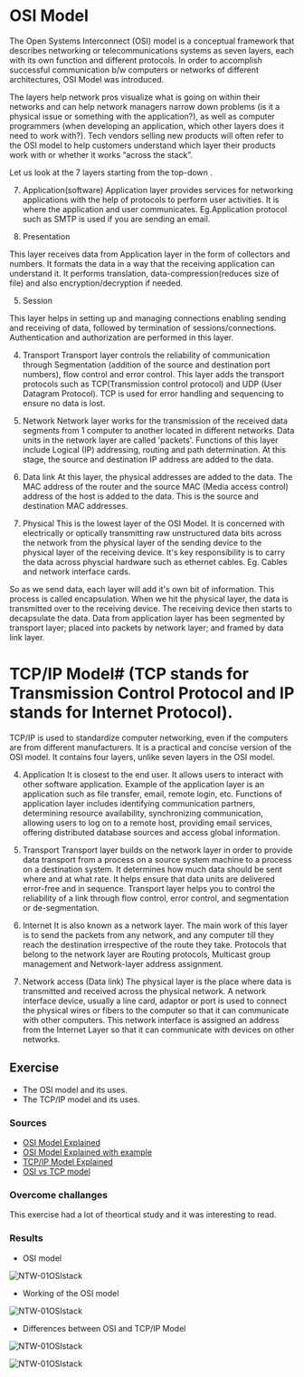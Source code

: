 # OSI Model

The Open Systems Interconnect (OSI) model is a conceptual framework that describes networking or telecommunications systems as seven layers, each with its own function and different protocols. In order to accomplish successful communication b/w computers or networks of different architectures, OSI Model was introduced. 

The layers help network pros visualize what is going on within their networks and can help network managers narrow down problems (is it a physical issue or something with the application?), as well as computer programmers (when developing an application, which other layers does it need to work with?). Tech vendors selling new products will often refer to the OSI model to help customers understand which layer their products work with or whether it works “across the stack”.

Let us look at the 7 layers starting from the top-down .

7. Application(software)
Application layer provides services for networking applications with the help of protocols to perform user activities. It is where the application and user communicates. Eg.Application protocol such as SMTP is used if you are sending an email.  

6. Presentation 

This layer receives data from Application layer in the form of collectors and numbers. It formats the data in a way that the receiving application can understand it. It performs translation, data-compression(reduces size of file) and also encryption/decryption if needed.

5. Session

This layer helps in setting up and managing connections enabling sending and receiving of data, followed by termination of sessions/connections. Authentication and authorization are performed in this layer.

4. Transport 
Transport layer controls the reliability of communication through Segmentation (addition of the source and destination port numbers), flow control and error control. This layer adds the transport protocols such as TCP(Transmission control protocol) and UDP (User Datagram Protocol). TCP is used for error handling and sequencing to ensure no data is lost. 

3. Network 
Network layer works for the transmission of the received data segments from 1 computer to another located in different networks. Data units in the network layer are called 'packets'. Functions of this layer include Logical (IP) addressing, routing and path determination. At this stage, the source and destination IP address are added to the data. 


2. Data link
At this layer, the physical addresses are added to the data. The MAC address of the router and the source MAC (Media access control) address of the host is added to the data. This is the source and destination MAC addresses. 


1. Physical 
This is the lowest layer of the OSI Model. It is concerned with electrically or optically transmitting raw unstructured data bits across the network from the physical layer of the sending device to the physical layer of the receiving device. It's key responsibility is to carry the data across physcial hardware such as ethernet cables. Eg. Cables and network interface cards.

So as we send data, each layer will add it's own bit of information. This process is called encapsulation. When we hit the physical layer, the data is transmitted over to the receiving device. The receiving device then starts to decapsulate the data. Data from application layer has been segmented by transport layer; placed into packets by network layer; and framed by data link layer. 

# TCP/IP Model# (TCP stands for Transmission Control Protocol and IP stands for Internet Protocol).

TCP/IP is used to standardize computer networking, even if the computers are from different manufacturers. It is a practical and concise version of the OSI model. It contains four layers, unlike seven layers in the OSI model. 

4. Application
It is closest to the end user. It allows users to interact with other software application. Example of the application layer is an application such as file transfer, email, remote login, etc. Functions of application layer includes identifying communication partners, determining resource availability, synchronizing communication, allowing users to log on to a remote host, providing email services, offering distributed database sources and access global information.

3. Transport
Transport layer builds on the network layer in order to provide data transport from a process on a source system machine to a process on a destination system. It determines how much data should be sent where and at what rate. It helps ensure that data units are delivered error-free and in sequence. Transport layer helps you to control the reliability of a link through flow control, error control, and segmentation or de-segmentation.


2. Internet
It is also known as a network layer. The main work of this layer is to send the packets from any network, and any computer till they reach the destination irrespective of the route they take. Protocols that belong to the network layer are Routing protocols, Multicast group management and Network-layer address assignment.


1. Network access (Data link) 
The physical layer is the place where data is transmitted and received across the physical network. A network interface device, usually a line card, adaptor or port is used to connect the physical wires or fibers to the computer so that it can communicate with other computers. This network interface is assigned an address from the Internet Layer so that it can communicate with devices on other networks.


## Exercise
- The OSI model and its uses.
- The TCP/IP model and its uses.

### Sources
- [OSI Model Explained](https://www.youtube.com/watch?v=vv4y_uOneC0)
- [OSI Model Explained with example](https://www.youtube.com/watch?v=LANW3m7UgWs)
- [TCP/IP Model Explained](https://www.guru99.com/tcp-ip-model.html#:~:text=TCP%2FIP%20Model%20helps%20you,allow%20communication%20over%20large%20distances)
- [OSI vs TCP model](file:///Users/sabarishkandasamysekar/Downloads/TCP_IP%20vs%20OSI%20Model_%20What%E2%80%99s%20the%20Difference_.html#7)


### Overcome challanges
This exercise had a lot of theortical study and it was interesting to read. 

### Results
- OSI model

![NTW-01OSIstack](../../../00_includes/ntw/ntw-01/i1)

- Working of the OSI model

![NTW-01OSIstack](../../../00_includes/ntw/ntw-01/i2)

- Differences between OSI and TCP/IP Model

![NTW-01OSIstack](../../../00_includes/ntw/ntw-01/i2)


![NTW-01OSIstack](../../../00_includes/ntw/ntw-01/i3)



